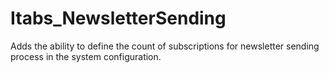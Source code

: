 Itabs_NewsletterSending
=======================

Adds the ability to define the count of subscriptions for newsletter sending process in the system configuration.